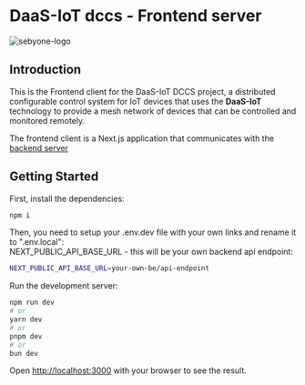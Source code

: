 # DaaS-IoT dccs - Frontend server

![sebyone-logo](https://sebyone.it/res/lg_daasiot-410-72dpi.png)

## Introduction

This is the Frontend client for the DaaS-IoT DCCS project, a distributed configurable control system for IoT devices that uses the **DaaS-IoT** technology to provide a mesh network of devices that can be controlled and monitored remotely.

The frontend client is a Next.js application that communicates with the [backend server](/web-console/be/README.md)
## Getting Started

First, install the dependencies:

```bash
npm i
```
Then, you need to setup your .env.dev file with your own links and rename it to ".env.local":\
NEXT_PUBLIC_API_BASE_URL - this will be your own backend api endpoint:
```bash
NEXT_PUBLIC_API_BASE_URL=your-own-be/api-endpoint
```
Run the development server:

```bash
npm run dev
# or
yarn dev
# or
pnpm dev
# or
bun dev
```

Open [http://localhost:3000](http://localhost:3000) with your browser to see the result.

